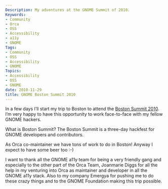 ```yaml
---
Description: My adventures at the GNOME Summit of 2010.
Keywords:
- Community
- Orca
- OSS
- Accessibility
- a11y
- GNOME
Tags:
- Community
- OSS
- Accessibility
- GNOME
Topics:
- Accessibility
- OSS
- GNOME
date: 2010-11-29
title: GNOME Boston Summit 2010
---
```


In a few days I’ll start my trip to Boston to attend the [Boston Summit 2010](http://live.gnome.org/Boston2010/). I’m very happy to have this opportunity to work face-to-face with my fellow GNOME hackers.

What is Boston Summit? The Boston Summit is a three-day hackfest for GNOME developers and contributors.

As Orca co-maintainer we have tons of work to do in Boston! Anyway I expect to have some beer too :-)

I want to thank all the GNOME a11y team for being a very friendly gang and especially to the other part of the Orca Team, Joanmarie Diggs for all the help in my venturing into Orca as maintainer and developer in all the GNOME a11y stack. Also to my company Emergya for pushing me to do these crazy things and to the GNOME Foundation making this trip possible.
